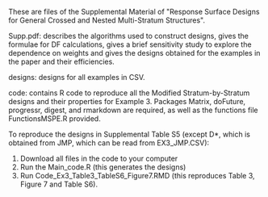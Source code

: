 These are files of the Supplemental Material of "Response Surface Designs for General Crossed and Nested Multi-Stratum Structures".

Supp.pdf: describes the algorithms used to construct designs, gives the formulae for DF calculations, gives a brief sensitivity study to explore the dependence on weights and gives the designs obtained for the examples in the paper and their efficiencies.

designs: designs for all examples in CSV.

code: contains R code to reproduce all the Modified Stratum-by-Stratum designs and their properties for Example 3.
Packages Matrix, doFuture, progressr, digest, and rmarkdown are required, as well as the functions file FunctionsMSPE.R provided. 

To reproduce the designs in Supplemental Table S5 (except D*, which is obtained from JMP, which can be read from EX3_JMP.CSV):
1) Download all files in the code to your computer
2) Run the Main_code.R (this generates the designs)
3) Run Code_Ex3_Table3_TableS6_Figure7.RMD (this reproduces Table 3, Figure 7 and Table S6).
